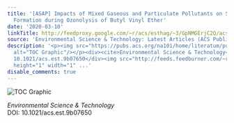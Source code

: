 ```yaml
---
title: '[ASAP] Impacts of Mixed Gaseous and Particulate Pollutants on Secondary Particle
  Formation during Ozonolysis of Butyl Vinyl Ether'
date: '2020-03-10'
linkTitle: http://feedproxy.google.com/~r/acs/esthag/~3/GpNMGErjC2Q/acs.est.9b07650
source: 'Environmental Science & Technology: Latest Articles (ACS Publications)'
description: '<p><img src="https://pubs.acs.org/na101/home/literatum/publisher/achs/journals/content/esthag/0/esthag.ahead-of-print/acs.est.9b07650/20200310/images/medium/es9b07650_0001.gif"
  alt="TOC Graphic"/></p><div><cite>Environmental Science & Technology</cite></div><div>DOI:
  10.1021/acs.est.9b07650</div><img src="http://feeds.feedburner.com/~r/acs/esthag/~4/GpNMGErjC2Q"
  height="1" width="1" ...'
disable_comments: true
---
```

<p><img src="https://pubs.acs.org/na101/home/literatum/publisher/achs/journals/content/esthag/0/esthag.ahead-of-print/acs.est.9b07650/20200310/images/medium/es9b07650_0001.gif" alt="TOC Graphic"/></p><div><cite>Environmental Science & Technology</cite></div><div>DOI: 10.1021/acs.est.9b07650</div><img src="http://feeds.feedburner.com/~r/acs/esthag/~4/GpNMGErjC2Q" height="1" width="1" ...